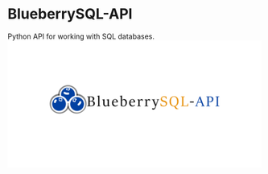 # BlueberrySQL-API
Python API for working with SQL databases.
![SocialPreview](/Project_preview_BlueberrySQLAPI.png)
